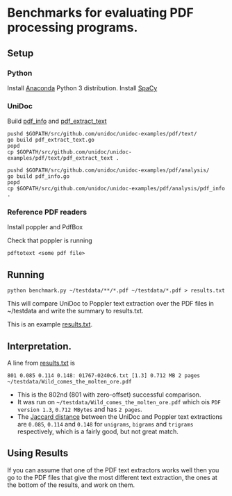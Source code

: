 # Benchmarks for evaluating PDF processing programs.

## Setup

### Python
Install [Anaconda](https://www.anaconda.com/download/#macos) Python 3 distribution.
Install [SpaCy](https://spacy.io/usage/)

### UniDoc
Build [pdf_info](https://github.com/peterwilliams97/unidoc-examples/blob/render/pdf/analysis/pdf_info.go) and [pdf_extract_text](https://github.com/peterwilliams97/unidoc-examples/blob/render/pdf/text/pdf_extract_text.go)

	pushd $GOPATH/src/github.com/unidoc/unidoc-examples/pdf/text/
	go build pdf_extract_text.go
	popd
	cp $GOPATH/src/github.com/unidoc/unidoc-examples/pdf/text/pdf_extract_text .

	pushd $GOPATH/src/github.com/unidoc/unidoc-examples/pdf/analysis/
	go build pdf_info.go
	popd
	cp $GOPATH/src/github.com/unidoc/unidoc-examples/pdf/analysis/pdf_info .


### Reference PDF readers
Install poppler and PdfBox

Check that poppler is running

	pdftotext <some pdf file>


## Running
	python benchmark.py ~/testdata/**/*.pdf ~/testdata/*.pdf > results.txt

This will compare UniDoc to Poppler text extraction over the PDF files in ~/testdata and write the
summary to results.txt.

This is an example [results.txt](results.txt).

## Interpretation.

A line from [results.txt](results.txt) is

	801 0.085 0.114 0.148: 01767-0240c6.txt [1.3] 0.712 MB 2 pages ~/testdata/Wild_comes_the_molten_ore.pdf

* This is the 802nd (801 with zero-offset) successful comparison.
* It was run on `~/testdata/Wild_comes_the_molten_ore.pdf` which ois `PDF version 1.3`, `0.712 MBytes` and has `2 pages`.
* The [Jaccard distance](https://en.wikipedia.org/wiki/Jaccard_index) between the UniDoc and Poppler text extractions are `0.085`, `0.114` and `0.148` for `unigrams`, `bigrams` and `trigrams` respectively, which is a fairly good, but not great match.

## Using Results
If you can assume that one of the PDF text extractors works well then you go to the PDF files that give the most different text extraction, the ones at the bottom of the results, and work on them.

